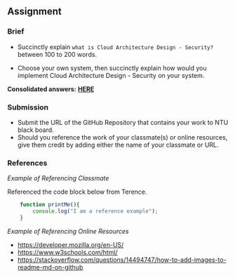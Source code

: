 ## Assignment

### Brief

- Succinctly explain `what is Cloud Architecture Design - Security?` between 100 to 200 words.

- Choose your own system, then succinctly explain how would you implement Cloud Architecture Design - Security on your system.

**Consolidated answers:** [**HERE**](https://docs.google.com/presentation/d/1UjM0qvfVSvqN-jfJlwXg37TxlW3JKgYa/edit#slide=id.g28523cd4e98_0_0)


### Submission 

- Submit the URL of the GitHub Repository that contains your work to NTU black board.
- Should you reference the work of your classmate(s) or online resources, give them credit by adding either the name of your classmate or URL. 

### References

_Example of Referencing Classmate_

Referenced the code block below from Terence.
```js
    function printMe(){
        console.log("I am a reference example");
    }
```

_Example of Referencing Online Resources_

- https://developer.mozilla.org/en-US/
- https://www.w3schools.com/html/
- https://stackoverflow.com/questions/14494747/how-to-add-images-to-readme-md-on-github
